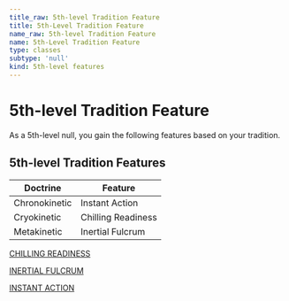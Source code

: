 ```yaml
---
title_raw: 5th-level Tradition Feature
title: 5th-Level Tradition Feature
name_raw: 5th-level Tradition Feature
name: 5th-Level Tradition Feature
type: classes
subtype: 'null'
kind: 5th-level features
---
```


# 5th-level Tradition Feature

As a 5th-level null, you gain the following features based on your tradition.

## 5th-level Tradition Features

| Doctrine      | Feature            |
| ------------- | ------------------ |
| Chronokinetic | Instant Action     |
| Cryokinetic   | Chilling Readiness |
| Metakinetic   | Inertial Fulcrum   |

[CHILLING READINESS](./Chilling%20Readiness.md)

[INERTIAL FULCRUM](./Inertial%20Fulcrum.md)

[INSTANT ACTION](./Instant%20Action.md)
